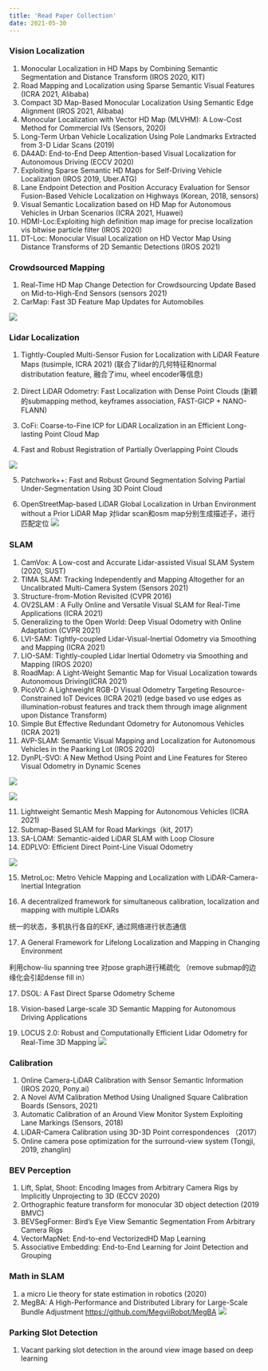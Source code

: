 ```yaml
---
title: 'Read Paper Collection'
date: 2021-05-30
---
```


### Vision Localization
1. Monocular Localization in HD Maps by Combining Semantic Segmentation and Distance Transform (IROS 2020, KIT)
2. Road Mapping and Localization using Sparse Semantic Visual Features (ICRA 2021, Alibaba)
3. Compact 3D Map-Based Monocular Localization Using Semantic Edge Alignment (IROS 2021, Alibaba)
4. Monocular Localization with Vector HD Map
(MLVHM): A Low-Cost Method for Commercial IVs (Sensors, 2020)
5. Long-Term Urban Vehicle Localization Using Pole Landmarks Extracted from 3-D Lidar Scans (2019)
6. DA4AD: End-to-End Deep Attention-based Visual Localization for Autonomous Driving (ECCV 2020)
7. Exploiting Sparse Semantic HD Maps for Self-Driving Vehicle Localization (IROS 2019, Uber.ATG)
8. Lane Endpoint Detection and Position Accuracy Evaluation for Sensor Fusion-Based Vehicle Localization on Highways (Korean, 2018, sensors)
9. Visual Semantic Localization based on HD Map for Autonomous Vehicles in Urban Scenarios (ICRA 2021, Huawei)
10. HDMI-Loc:Exploiting high definition map image for precise localization vis bitwise particle filter (IROS 2020)
11. DT-Loc: Monocular Visual Localization on HD Vector Map Using
Distance Transforms of 2D Semantic Detections (IROS 2021)

### Crowdsourced Mapping
1. Real-Time HD Map Change Detection for Crowdsourcing
Update Based on Mid-to-High-End Sensors (sensors 2021)
2. CarMap: Fast 3D Feature Map Updates for Automobiles 

![](../images/car_map.png)

### Lidar Localization
1. Tightly-Coupled Multi-Sensor Fusion for Localization with LiDAR Feature Maps (tusimple, ICRA 2021) (联合了lidar的几何特征和normal distributation feature, 融合了imu, wheel encoder等信息)

2. Direct LiDAR Odometry: Fast Localization with Dense Point Clouds (新颖的submapping method, keyframes association, FAST-GICP + NANO-FLANN)

3. CoFi: Coarse-to-Fine ICP for LiDAR Localization in an Efficient
Long-lasting Point Cloud Map

4. Fast and Robust Registration of Partially Overlapping Point Clouds

![](../images/pointcloud_registration1.png)

5. Patchwork++: Fast and Robust Ground Segmentation Solving Partial Under-Segmentation Using 3D Point Cloud

6. OpenStreetMap-based LiDAR Global Localization in Urban Environment without a Prior LiDAR Map
对lidar scan和osm map分别生成描述子，进行匹配定位
![](../images/lidar_osm.png)

### SLAM
1. CamVox: A Low-cost and Accurate Lidar-assisted Visual SLAM System (2020, SUST)
2. TIMA SLAM: Tracking Independently and Mapping Altogether for an Uncalibrated Multi-Camera System (Sensors 2021)
3. Structure-from-Motion Revisited (CVPR 2016)
4. OV2SLAM : A Fully Online and Versatile Visual SLAM for Real-Time Applications (ICRA 2021)
5. Generalizing to the Open World: Deep Visual Odometry with Online Adaptation (CVPR 2021)
6. LVI-SAM: Tightly-coupled Lidar-Visual-Inertial Odometry via Smoothing and Mapping (ICRA 2021)
7. LIO-SAM: Tightly-coupled Lidar Inertial Odometry via Smoothing and Mapping (IROS 2020)
8. RoadMap: A Light-Weight Semantic Map for Visual Localization towards Autonomous Driving(ICRA 2021)
9. PicoVO: A Lightweight RGB-D Visual Odometry Targeting Resource-Constrained IoT Devices (ICRA 2021) (edge based vo use edges as illumination-robust features and track them through
image alignment upon Distance Transform)
10. Simple But Effective Redundant Odometry for Autonomous Vehicles (ICRA 2021)
11. AVP-SLAM: Semantic Visual Mapping and Localization for Autonomous Vehicles in the Paarking Lot (IROS 2020)
12. DynPL-SVO: A New Method Using Point and Line Features for Stereo Visual Odometry in Dynamic Scenes

![](../images/simple1.png)

![](../images/simple2.png)

11. Lightweight Semantic Mesh Mapping for Autonomous Vehicles (ICRA 2021)
12. Submap-Based SLAM for Road Markings（kit, 2017）
13. SA-LOAM: Semantic-aided LiDAR SLAM with Loop Closure
14. EDPLVO: Efficient Direct Point-Line Visual Odometry

![](../images/sa_loam1.png)

15. MetroLoc: Metro Vehicle Mapping and Localization
with LiDAR-Camera-Inertial Integration

16. A decentralized framework for simultaneous calibration, localization
and mapping with multiple LiDARs

统一的状态，多机执行各自的EKF, 通过网络进行状态通信

17. A General Framework for Lifelong Localization and Mapping in Changing Environment

利用chow-liu spanning tree 对pose graph进行稀疏化 （remove submap的边缘化会引起dense fill in）

17. DSOL: A Fast Direct Sparse Odometry Scheme

18. Vision-based Large-scale 3D Semantic Mapping for Autonomous
Driving Applications

19. LOCUS 2.0: Robust and Computationally Efficient Lidar Odometry
for Real-Time 3D Mapping
![](../images/lucas.png)


### Calibration
1. Online Camera-LiDAR Calibration with Sensor Semantic Information (IROS 2020, Pony.ai)
2. A Novel AVM Calibration Method Using Unaligned Square Calibration Boards (Sensors, 2021)
3. Automatic Calibration of an Around View Monitor System Exploiting Lane Markings (Sensors, 2018)
4. LiDAR-Camera Calibration using 3D-3D Point
correspondences （2017）
5. Online camera pose optimization for the surround-view system (Tongji, 2019, zhanglin)

### BEV Perception
1. Lift, Splat, Shoot: Encoding Images from
Arbitrary Camera Rigs by Implicitly Unprojecting to 3D (ECCV 2020)
2. Orthographic feature transform for monocular 3D object detection (2019 BMVC)
3. BEVSegFormer: Bird’s Eye View Semantic Segmentation From Arbitrary Camera Rigs
4. VectorMapNet: End-to-end VectorizedHD Map Learning
5. Associative Embedding: End-to-End Learning for Joint Detection and Grouping

### Math in SLAM
1. a micro Lie theory for state estimation in robotics (2020)
2. MegBA: A High-Performance and Distributed Library for Large-Scale Bundle Adjustment https://github.com/MegviiRobot/MegBA
![](../images/meg_ba.png)

### Parking Slot Detection
1. Vacant parking slot detection in the around view image based on deep learning 

